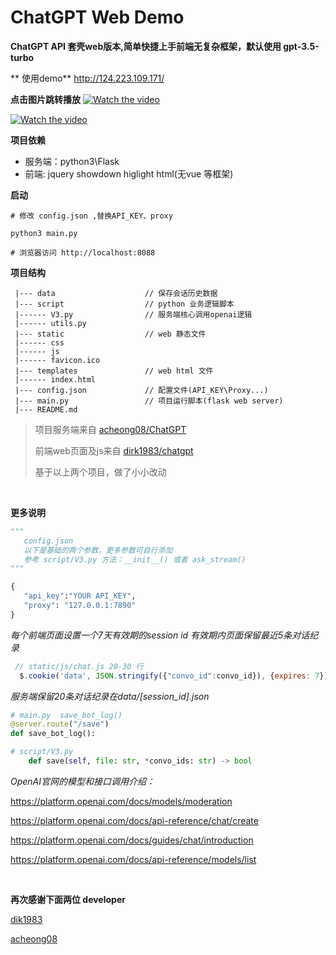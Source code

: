 # ChatGPT Web Demo

**ChatGPT API 套壳web版本,简单快捷上手前端无复杂框架，默认使用 gpt-3.5-turbo**

** 使用demo**
http://124.223.109.171/

**点击图片跳转播放**
[![Watch the video](https://i2.hdslb.com/bfs/archive/f561e9afb64549bc6fe9b5fe07aa5f9feb770106.jpg)](https://www.bilibili.com/video/BV1oY411B7sP/?vd_source=fd22b6628d44ec99e570ad945469e272)

[![Watch the video](https://i0.hdslb.com/bfs/archive/befc9a6d0f5471d494c5bbef2ced9a89fb293f8d.jpg)](https://www.bilibili.com/video/BV1TY4y197ZX/?vd_source=fd22b6628d44ec99e570ad945469e272)


**项目依赖**

- 服务端：python3\Flask
- 前端: jquery showdown higlight html(无vue 等框架)

**启动**
```shell
# 修改 config.json ,替换API_KEY、proxy

python3 main.py

# 浏览器访问 http://localhost:8088

```
 
 **项目结构**
```
 |--- data                    // 保存会话历史数据
 |--- script                  // python 业务逻辑脚本
 |------ V3.py                // 服务端核心调用openai逻辑
 |------ utils.py
 |--- static                  // web 静态文件
 |------ css
 |------ js
 |------ favicon.ico
 |--- templates               // web html 文件
 |------ index.html
 |--- config.json             // 配置文件(API_KEY\Proxy...)
 |--- main.py                 // 项目运行脚本(flask web server)
 |--- README.md
 ```

 > 项目服务端来自 [acheong08/ChatGPT](https://github.com/acheong08/ChatGPT)
 >
 > 前端web页面及js来自  [dirk1983/chatgpt](https://github.com/dirk1983/chatgpt)
 > 
 > 基于以上两个项目，做了小小改动
 >
 >
  <br/>

 **更多说明**

 ```python
""" 
    config.json
    以下是基础的两个参数，更多参数可自行添加
    参考 script/V3.py 方法：__init__() 或者 ask_stream()
"""

{
    "api_key":"YOUR API_KEY",
    "proxy": "127.0.0.1:7890"
}

 ```

*每个前端页面设置一个7天有效期的session id 有效期内页面保留最近5条对话纪录*

```javascript
 // static/js/chat.js 20-30 行
  $.cookie('data', JSON.stringify({"convo_id":convo_id}), {expires: 7});

```
*服务端保留20条对话纪录在data/[session_id].json*

```python
# main.py  save_bot_log()
@server.route("/save")
def save_bot_log():

# script/V3.py 
    def save(self, file: str, *convo_ids: str) -> bool
```

*OpenAI官网的模型和接口调用介绍：*

https://platform.openai.com/docs/models/moderation

https://platform.openai.com/docs/api-reference/chat/create

https://platform.openai.com/docs/guides/chat/introduction

https://platform.openai.com/docs/api-reference/models/list


<br/>

**再次感谢下面两位 developer**

[dik1983](https://github.com/dirk1983/chatgpt)

[acheong08](https://github.com/acheong08/ChatGPT)

